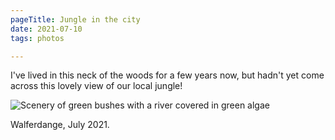 ```yaml
---
pageTitle: Jungle in the city
date: 2021-07-10
tags: photos

---
```

I've lived in this neck of the woods for a few years now, but hadn't yet come across this lovely view of our local jungle!

  
![Scenery of green bushes with a river covered in green algae](/assets/images/pxl_20210710_130235663-2.jpg)

Walferdange, July 2021.